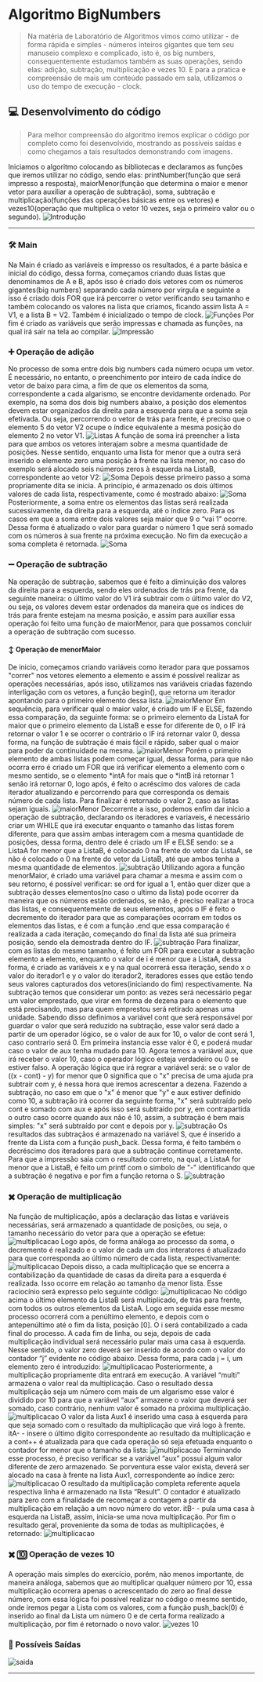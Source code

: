 # Algoritmo BigNumbers
> Na matéria de Laboratório de Algoritmos vimos como utilizar - de forma rápida e simples - números inteiros gigantes que tem seu manuseio complexo e complicado, isto é, os big numbers, consequentemente estudamos também as suas operações, sendo elas: adição, subtração, multiplicação e vezes 10. E para a pratica e compreensão de mais um conteúdo passado em sala, utilizamos o uso do tempo de execução - clock.

## :computer: Desenvolvimento do código
>Para melhor compreensão do algoritmo iremos explicar o código por completo como foi desenvolvido, mostrando as possíveis saídas e como chegamos a tais resultados demonstrando com imagens.

Iniciamos o algoritmo colocando as bibliotecas e declaramos as funções que iremos utilizar no código, sendo elas: printNumber(função que será impresso a resposta), maiorMenor(função que determina o maior e menor vetor para auxiliar a operação de subtração), soma, subtração e multiplicação(funções das operações básicas entre os vetores) e vezes10(operação que multiplica o vetor 10 vezes, seja o primeiro valor ou o segundo).
![Introdução](components/imagem_00.png)

---

### :hammer_and_wrench: Main
Na Main é criado as variáveis e impresso os resultados, é a parte básica e inicial do código, dessa forma, começamos criando duas listas que denominamos de A e B, após isso é criado dois vetores com os números gigantes(big numbers) separando cada número por virgula e seguinte a isso é criado dois FOR que irá percorrer o vetor verificando seu tamanho e também colocando os valores na lista que criamos, ficando assim lista A = V1, e a lista B = V2. Também é inicializado o tempo de clock.
![Funções](components/imagem_01.png)
Por fim é criado as variáveis que serão impressas e chamada as funções, na qual irá sair na tela ao compilar.
![Impressão](components/imagem_02.png)

### **:heavy_plus_sign:** Operação de adição
No processo de soma entre dois big numbers cada número ocupa um vetor. É necessário, no entanto, o preenchimento por inteiro de cada índice do vetor de baixo para cima, a fim de que os elementos da soma, correspondente a cada algarismo, se encontre devidamente ordenado. 
Por exemplo, na soma dos dois big numbers abaixo, a posição dos elementos devem estar organizados da direita para a esquerda para que a soma seja efetivada. Ou seja, percorrendo o vetor de trás para frente, é preciso que o elemento 5 do vetor V2 ocupe o índice equivalente a mesma posição do elemento 2 no vetor V1.
![Listas](components/imagem_soma01.png)
A função de soma irá preencher a lista para que ambos os vetores interajam sobre a mesma quantidade de posições. Nesse sentido, enquanto uma lista for menor que a outra será inserido o elemento zero uma posição à frente na lista menor, no caso do exemplo será alocado seis números zeros à esquerda na ListaB, correspondente ao vetor V2:
![Soma](components/imagem_soma02.png)
Depois desse primeiro passo a soma propriamente dita se inicia. A princípio, é armazenado os dois últimos valores de cada lista, respectivamente, como é mostrado abaixo:
![Soma](components/imagem_soma03.png)
Posteriormente, a soma entre os elementos das listas será realizada sucessivamente, da direita para a esquerda, até o índice zero. 
Para os casos em que a soma entre dois valores seja maior que 9 o “vai 1” ocorre. Dessa forma é atualizado o valor para guardar o número 1 que será somado com os números à sua frente na próxima execução. 
No fim da execução a soma completa é retornada.
![Soma](components/imagem_soma04.png)

### **:heavy_minus_sign:** Operação de subtração
Na operação de subtração, sabemos que é feito a diminuição dos valores da direita para a esquerda, sendo eles ordenados de trás pra frente, da seguinte maneira: o último valor do V1 irá subtrair com o último valor do V2, ou seja, os valores devem estar ordenados da maneira que os índices de trás para frente estejam na mesma posição, e assim para auxiliar essa operação foi feito uma função de maiorMenor, para que possamos concluir a operação de subtração com sucesso.
#### **:arrow_up_down:** Operação de menorMaior
De inicio, começamos criando variáveis como iterador para que possamos "correr" nos vetores elemento a elemento e assim é possível realizar as operações necessárias, após isso, utilizamos nas variáveis criadas fazendo interligação com os vetores, a função begin(), que retorna um iterador apontando para o primeiro elemento dessa lista.
![maiorMenor](components/imagem_maiorMenor01.png)
Em sequência, para verificar qual o maior valor, é criado um IF e ELSE, fazendo essa comparação, da seguinte forma: se o primeiro elemento da ListaA for maior que o primeiro elemento da ListaB e esse for diferente de 0, o IF irá retornar o valor 1 e se ocorrer o contrário o IF irá retornar valor 0, dessa forma, na função de subtração é mais fácil e rápido, saber qual o maior para poder da continuidade na mesma.
![maiorMenor](components/imagem_maiorMenor02.png)
Porém o primeiro elemento de ambas listas podem começar igual, dessa forma, para que não ocorra erro é criado um FOR que irá verificar elemento a elemento com o mesmo sentido, se o elemento *intA for mais que o *intB irá retornar 1 senão irá retornar 0, logo após, é feito o acréscimo dos valores de cada iterador atualizando e percorrendo para que corresponda os demais número de cada lista. Para finalizar é retornado o valor 2, caso as listas sejam iguais.
![maiorMenor](components/imagem_maiorMenor03.png)
Decorrente a isso, podemos enfim dar inicio a operação de subtração, declarando os iteradores e variaveis, é necessário criar um WHILE que irá executar enquanto o tamanho das listas forem diferente, para que assim ambas interagem com a mesma quantidade de posições, dessa forma, dentro dele é criado um IF e ELSE sendo: se a ListaA for menor que a ListaB, é colocado 0 na frente do vetor da ListaA, se não é colocado o 0 na frente do vetor da ListaB, até que ambos tenha a mesma quantidade de elementos.
![subtração](components/imagem_subtracao01.png)
Utilizando agora a função menorMaior, é criado uma variável para chamar a mesma e assim com o seu retorno, é possível verificar: se ord for igual a 1, então quer dizer que a subtração desses elementos(no caso o ultimo da lista) pode ocorrer da maneira que os números estão ordenados, se não, é preciso realizar a troca das listas, e consequentemente de seus elementos, após o IF é feito o decremento do iterador para que as comparações ocorram em todos os elementos das listas, e é com a função .end que essa comparação é realizada a cada iteração, começando do final da lista até sua primeira posição, sendo ela demostrada dentro do IF.
![subtração](components/imagem_subtracao02.png)
Para finalizar, com as listas do mesmo tamanho, é feito um FOR para executar a subtração elemento a elemento, enquanto o valor de i é menor que a ListaA, dessa forma, é criado as variáveis x e y na qual ocorrerá essa iteração, sendo x o valor do iterador1 e y o valor do iterador2, iteradores esses que estão tendo seus valores capturados dos vetores(iniciando do fim) respectivamente. 
Na subtração temos que considerar um ponto: as vezes será necessário pegar um valor emprestado, que virar em forma de dezena para o elemento que está precisando, mas para quem emprestou será retirado apenas uma unidade.
Sabendo disso definimos a variável cont que será responsável por guardar o valor que será reduzido na subtração, esse valor será dado a partir de um operador lógico, se o valor de aux for 10, o valor de cont será 1, caso contrario será 0. Em primeira instancia esse valor é 0, e poderá mudar caso o valor de aux tenha mudado para 10.
Agora temos a variável aux, que irá receber o valor 10, caso o operador lógico esteja verdadeiro ou 0 se estiver falso. A operação lógica que irá regrar a variável será: se o valor de ((x - cont) - y) for menor que 0 significa que o "x" precisa de uma ajuda pra subtrair com y, é nessa hora que iremos acrescentar a dezena.
Fazendo a subtração, no caso em que o "x" é menor que "y" e aux estiver definido como 10, a subtração irá ocorrer da seguinte forma, "x" será subtraído pelo cont e somado com aux e após isso será subtraído por y, em contrapartida o outro caso ocorre quando aux não é 10, assim, a subtração é bem mais simples: "x" será subtraído por cont e depois por y.
![subtração](components/imagem_subtracao03.png)
Os resultados das subtraçãos é armazenado na variável S, que é inserido a frente da Lista com a função push_back. Dessa forma, é feito também o decréscimo dos iteradores para que a subtração continue corretamente. Para que a impressão saia com o resultado correto, na qual, a ListaA for menor que a ListaB, é feito um printf com o simbolo de "-" identificando que a subtração é negativa e por fim a função retorna o S.
![subtração](components/imagem_subtracao04.png)

### **:heavy_multiplication_x:** Operação de multiplicação
Na função de multiplicação, após a declaração das listas e variáveis necessárias, será armazenado a quantidade de posições, ou seja, o tamanho necessário do vetor para que a operação se efetue:
![multiplicacao](components/imagem_multiplicacao01.png)
Logo após, de forma análoga ao processo da soma, o decremento é realizado e o valor de cada um dos interatores é atualizado para que corresponda ao último número de cada lista, respectivamente:
![multiplicacao](components/imagem_multiplicacao02.png)
Depois disso, a cada multiplicação que se encerra a contabilização da quantidade de casas da direita para a esquerda é realizada. Isso ocorre em relação ao tamanho da menor lista. Esse raciocínio será expresso pelo seguinte código:
![multiplicacao](components/imagem_multiplicacao03.png)
No código acima o último elemento da ListaB será multiplicado, de trás para frente, com todos os outros elementos da ListaA. Logo em seguida esse mesmo processo ocorrerá com a penúltimo elemento, e depois com o antepenúltimo até o fim da lista, posição [0]. O i será contabilizado a cada final do processo.
A cada fim de linha, ou seja, depois de cada multiplicação individual será necessário pular mais uma casa à esquerda. Nesse sentido, o valor zero deverá ser inserido de acordo com o valor do contador “j” evidente no código abaixo. Dessa forma, para cada j = i, um elemento zero é introduzido:
![multiplicacao](components/imagem_multiplicacao04.png)
Posteriormente, a multiplicação propriamente dita entrará em execução. A variável “multi” armazena o valor real da multiplicação. Caso o resultado dessa multiplicação seja um número com mais de um algarismo esse valor é dividido por 10 para que a variável “aux” armazene o valor que deverá ser somado, caso contrário, nenhum valor é somado na próxima multiplicação.
![multiplicacao](components/imagem_multiplicacao05.png)
O valor da lista Aux1 é inserido uma casa à esquerda para que seja somado com o resultado da multiplicação que virá logo à frente. itA- - insere o último dígito correspondente ao resultado da multiplicação e a cont++ é atualizada para que cada operação só seja efetuada enquanto o contador for menor que o tamanho da lista:
![multiplicacao](components/imagem_multiplicacao06.png)
Terminando esse processo, é preciso verificar se a variável “aux” possui algum valor diferente de zero armazenado. Se porventura esse valor exista, deverá ser alocado na casa à frente na lista Aux1, correspondente ao índice zero:
![multiplicacao](components/imagem_multiplicacao07.png)
O resultado da multiplicação completa referente aquela respectiva linha é armazenado na lista “Result”. O contador é atualizado para zero com a finalidade de recomeçar a contagem a partir da multiplicação em relação a um novo número do vetor. itB- - pula uma casa à esquerda na ListaB, assim, inicia-se uma nova multiplicação.
Por fim o resultado geral, proveniente da soma de todas as multiplicações, é retornado:
![multiplicacao](components/imagem_multiplicacao08.png)

### :heavy_multiplication_x: :keycap_ten: Operação de vezes 10
A operação mais simples do exercício, porém, não menos importante, de maneira análoga, sabemos que ao multiplicar qualquer número por 10, essa multiplicação ocorrera apenas o acrescentado do zero ao final desse número, com essa lógica foi possível realizar no código o mesmo sentido, onde iremos pegar a Lista com os valores, com a função push_back(0) é inserido ao final da Lista um número 0 e de certa forma realizado a multiplicação, por fim é retornado o novo valor.
![vezes 10](components/imagem_vezes10.png)

### :memo: Possíveis Saídas
![saida](components/saida.png)

---